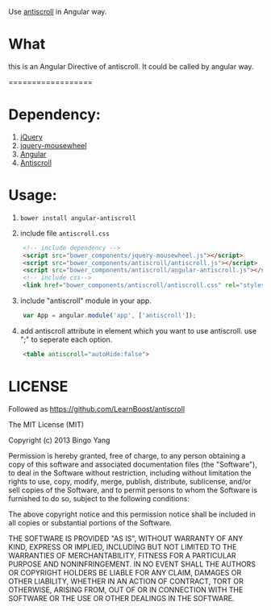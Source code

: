 Use [antiscroll](https://github.com/LearnBoost/antiscroll) in Angular way. 

# What

this is an Angular Directive of antiscroll. It could be called by angular way.

==================
# Dependency:
1. [jQuery](http://github.com/jquery/query)
2. [jquery-mousewheel](https://github.com/brandonaaron/jquery-mousewheel)
3. [Angular](http://angularjs.org/)
4. [Antiscroll](https://github.com/LearnBoost/antiscroll)

# Usage:
1. ```bower install angular-antiscroll```

2. include file ```antiscroll.css```

```html
    <!-- include dependency -->
    <script src="bower_components/jquery-mousewheel.js"></script>
    <script src="bower_components/antiscroll/antiscroll.js"></script>
    <script src="bower_components/antiscroll/angular-antiscroll.js"></script>
    <!-- include css-->
    <link href="bower_components/antiscroll/antiscroll.css" rel="stylesheet" />
```

3. include "antiscroll" module in your app.

```javascript
    var App = angular.module('app', ['antiscroll']);
```

4. add antiscroll attribute in element which you want to use antiscroll. use ";" to seperate each option.

```html
    <table antiscroll="autoHide:false">
```

# LICENSE

Followed as <https://github.com/LearnBoost/antiscroll>

The MIT License (MIT)

Copyright (c) 2013 Bingo Yang

Permission is hereby granted, free of charge, to any person obtaining a copy of
this software and associated documentation files (the "Software"), to deal in
the Software without restriction, including without limitation the rights to
use, copy, modify, merge, publish, distribute, sublicense, and/or sell copies of
the Software, and to permit persons to whom the Software is furnished to do so,
subject to the following conditions:

The above copyright notice and this permission notice shall be included in all
copies or substantial portions of the Software.

THE SOFTWARE IS PROVIDED "AS IS", WITHOUT WARRANTY OF ANY KIND, EXPRESS OR
IMPLIED, INCLUDING BUT NOT LIMITED TO THE WARRANTIES OF MERCHANTABILITY, FITNESS
FOR A PARTICULAR PURPOSE AND NONINFRINGEMENT. IN NO EVENT SHALL THE AUTHORS OR
COPYRIGHT HOLDERS BE LIABLE FOR ANY CLAIM, DAMAGES OR OTHER LIABILITY, WHETHER
IN AN ACTION OF CONTRACT, TORT OR OTHERWISE, ARISING FROM, OUT OF OR IN
CONNECTION WITH THE SOFTWARE OR THE USE OR OTHER DEALINGS IN THE SOFTWARE.
